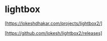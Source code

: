 # lightbox

[https://lokeshdhakar.com/projects/lightbox2/]

[https://github.com/lokesh/lightbox2/releases]
